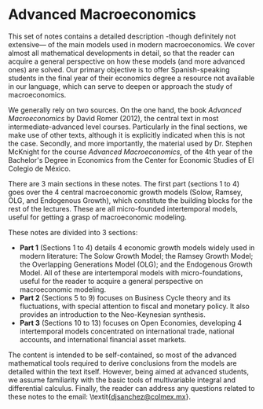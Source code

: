 # Advanced Macroeconomics

This set of notes contains a detailed description -though definitely not extensive— of the main models used in modern macroeconomics. We cover almost all mathematical developments in detail, so that the reader can acquire a general perspective on how these models (and more advanced ones) are solved. Our primary objective is to offer Spanish-speaking students in the final year of their economics degree a resource not available in our language, which can serve to deepen or approach the study of macroeconomics. 

We generally rely on two sources. On the one hand, the book _Advanced Macroeconomics_ by David Romer (2012), the central text in most intermediate-advanced level courses. Particularly in the final sections, we make use of other texts, although it is explicitly indicated when this is not the case. Secondly, and more importantly, the material used by Dr. Stephen McKnight for the course _Advanced Macroeconomics_, of the 4th year of the Bachelor's Degree in Economics from the Center for Economic Studies of El Colegio de México. 

There are 3 main sections in these notes. The first part (sections 1 to 4) goes over the 4 central macroeconomic growth models (Solow, Ramsey, OLG, and Endogenous Growth), which constitute the building blocks for the rest of the lectures. These are all micro-founded intertemporal models, useful for getting a grasp of macroeconomic modeling. 

These notes are divided into 3 sections:
- **Part 1** (Sections 1 to 4) details 4 economic growth models widely used in modern literature: The Solow Growth Model; the Ramsey Growth Model; the Overlapping Generations Model (OLG); and the Endogenous Growth Model. All of these are intertemporal models with micro-foundations, useful for the reader to acquire a general perspective on macroeconomic modeling.
- **Part 2** (Sections 5 to 9) focuses on Business Cycle theory and its fluctuations, with special attention to fiscal and monetary policy. It also provides an introduction to the Neo-Keynesian synthesis.
- **Part 3** (Sections 10 to 13) focuses on Open Economies, developing 4 intertemporal models concentrated on international trade, national accounts, and international financial asset markets.


The content is intended to be self-contained, so most of the advanced mathematical tools required to derive conclusions from the models are detailed within the text itself. However, being aimed at advanced students, we assume familiarity with the basic tools of multivariable integral and differential calculus. Finally, the reader can address any questions related to these notes to the email: \textit{djsanchez@colmex.mx}.
